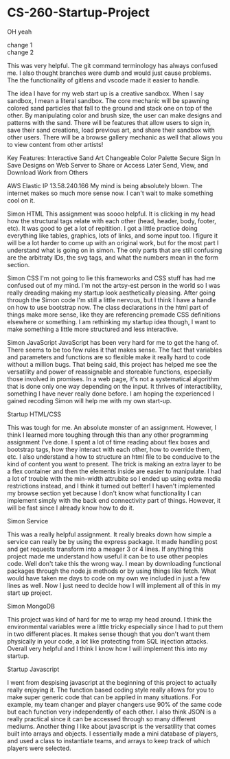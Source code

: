 # CS-260-Startup-Project

OH yeah

change 1
\
change 2

This was very helpful. The git command terminology has always confused me. I also thought branches were dumb and
would just cause problems. The the functionality of gitlens and vscode made it easier to handle.

The idea I have for my web start up is a creative sandbox. When I say sandbox, I mean a literal sandbox. The core mechanic will be spawning colored
sand particles that fall to the ground and stack one on top of the other. By manipulating color and brush size, the user can make designs and patterns
with the sand. There will be features that allow users to sign in, save their sand creations, load previous art, and share their sandbox with other users.
There will be a browse gallery mechanic as well that allows you to view content from other artists!

Key Features:
Interactive Sand Art
Changeable Color Palette
Secure Sign In
Save Designs on Web Server to Share or Access Later
Send, View, and Download Work from Others

AWS
Elastic IP 13.58.240.166
My mind is being absolutely blown. The internet makes so much more 
sense now. I can't wait to make something cool on it.

Simon HTML
This assignment was soooo helpful. It is clicking in my head how the 
structural tags relate with each other (head, header, body, footer, etc). 
It was good to get a lot of repitition. I got a little practice doing 
everything like tables, graphics, lots of links, and some input too. 
I figure it will be a lot harder to come up with an original work, 
but for the most part I understand what is going on in simon. The only 
parts that are still confusing are the arbitraty IDs, the svg tags, 
and what the numbers mean in the form section.

Simon CSS
I'm not going to lie this frameworks and CSS stuff has had me confused
out of my mind. I'm not the artsy-est person in the world so I was really
dreading making my startup look aesthetically pleasing. After going through
the Simon code I'm still a little nervous, but I think I have a handle on how
to use bootstrap now. The class declarations in the html part of things make
more sense, like they are referencing premade CSS definitions elsewhere or 
something. I am rethinking my startup idea though, I want to make something
a little more structured and less interactive.

Simon JavaScript
JavaScript has been very hard for me to get the hang of. There seems to be
too few rules it that makes sense. The fact that variables and parameters and 
functions are so flexible make it really hard to code without a million bugs.
That being said, this project has helped me see the versatility and power of 
reassignable and storeable functions, especially those involved in promises. In 
a web page, it's not a systematical algorithm that is done only one way depending
on the input. It thrives of interactibility, something I have never really 
done before. I am hoping the experienced I gained recoding Simon will help me
with my own start-up.

Startup HTML/CSS

This was tough for me. An absolute monster of an assignment. However, I think I
learned more toughing through this than any other programming assignment I've 
done. I spent a lot of time reading about flex boxes and bootstrap tags, how
they interact with each other, how to override them, etc. I also understand a
how to structure an html file to be conducive to the kind of content you want
to present. The trick is making an extra layer to be a flex container and then
the elements inside are easier to manipulate. I had a lot of trouble with the 
min-width attrubite so I ended up using extra media restrictions instead, and
I think it turned out better! I haven't implemented my browse section yet 
because I don't know what functionality I can implement simply with the back
end connectivity part of things. However, it will be fast since I already know 
how to do it.

Simon Service

This was a really helpful assignment. It really breaks down how simple a service can
really be by using the express package. It made handling post and get requests
transform into a meager 3 or 4 lines. If anything this project made me understand how
useful it can be to use other peoples code. Well don't take this the wrong way. I mean
by downloading functional packages through the node.js methods or by using things like
fetch. What would have taken me days to code on my own we included in just a few lines as
well. Now I just need to decide how I will implement all of this in my start up project.

Simon MongoDB

This project was kind of hard for me to wrap my head around. I think the environmental
variables were a little tricky especially since I had to put them in two different
places. It makes sense though that you don't want them physically in your code, a lot
like protecting from SQL injection attacks. Overall very helpful and I think I know how I
will implement this into my startup.

Startup Javascript

I went from despising javascript at the beginning of this project to actually really
enjoying it. The function based coding style really allows for you to make super
generic code that can be applied in many situations. For example, my team changer and
player changers use 90% of the same code but each function very independently of each
other. I also think JSON is a really practical since it can be accessed through so many
different mediums. Another thing I like about javascript is the versatility that comes
built into arrays and objects. I essentially made a mini database of players, and used
a class to instantiate teams, and arrays to keep track of which players were selected.

